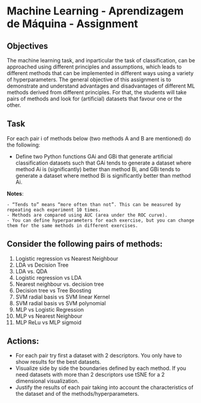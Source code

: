 # Machine Learning - Aprendizagem de Máquina - Assignment

## Objectives
The machine learning task, and inparticular the task of classification, can be approached using different principles and assumptions, which leads to different methods that can be implemented in different ways using a variety of hyperparameters. The general objective of this assignment is to demonstrate and understand advantages and disadvantages of different ML methods derived from different principles. For that, the students will take pairs of methods and look for (artificial) datasets that favour one or the other.

## Task
For each pair i of methods below (two methods A and B are mentioned) do the following:
+ Define two Python functions GAi and GBi that generate artificial classification datasets such that GAi tends to generate a dataset where method Ai is (significantly) better than method Bi, and GBi tends to generate a dataset where method Bi is significantly better than method Ai.

**Notes**: 

    - “Tends to” means “more often than not”. This can be measured by repeating each experiment 10 times. 
    - Methods are compared using AUC (area under the ROC curve). 
    - You can define hyperparameters for each exercise, but you can change them for the same methods in different exercises.

## Consider the following pairs of methods:
1. Logistic regression vs Nearest Neighbour
2. LDA vs Decision Tree
3. LDA vs. QDA
4. Logistic regression vs LDA
5. Nearest neighbour vs. decision tree
6. Decision tree vs Tree Boosting
7. SVM radial basis vs SVM linear Kernel
8. SVM radial basis vs SVM polynomial
9. MLP vs Logistic Regression
10. MLP vs Nearest Neighbour
11. MLP ReLu vs MLP sigmoid

## Actions:
+ For each pair try first a dataset with 2 descriptors. You only have to show results for the best datasets.
+ Visualize side by side the boundaries defined by each method. If you need datasets with more than 2 descriptors use tSNE for a 2 dimensional visualization.
+ Justify the results of each pair taking into account the characteristics of the dataset and of the methods/hyperparameters.
